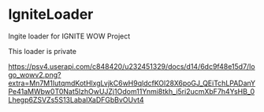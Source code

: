 # IgniteLoader

Ingite loader for IGNITE WOW Project

This loader is private

https://psv4.userapi.com/c848420/u232451329/docs/d14/6dc9f48e15d7/logo_wowv2.png?extra=Mn7M1IutqmdKotHlxgLvjkC6wH9qldcfKOl28X6poGJ_QEiTchLPADanYPe41aMWbw0T0Nat5lzhOwUJZj1Odom11Ynmi8tkh_i5ri2ucmXbF7h4YsHB_0Lhegp6ZSVZs5S13LabaIXaDFGbBvOUvt4
